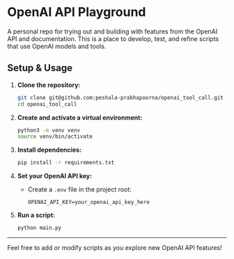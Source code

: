 # OpenAI API Playground

A personal repo for trying out and building with features from the OpenAI API and documentation. This is a place to develop, test, and refine scripts that use OpenAI models and tools.

## Setup & Usage

1. **Clone the repository:**
   ```bash
   git clone git@github.com:peshala-prabhapoorna/openai_tool_call.git
   cd openai_tool_call
   ```

2. **Create and activate a virtual environment:**
   ```bash
   python3 -m venv venv
   source venv/bin/activate
   ```

3. **Install dependencies:**
   ```bash
   pip install -r requirements.txt
   ```

4. **Set your OpenAI API key:**
   - Create a `.env` file in the project root:
     ```
     OPENAI_API_KEY=your_openai_api_key_here
     ```

5. **Run a script:**
   ```bash
   python main.py
   ```

---

Feel free to add or modify scripts as you explore new OpenAI API features!


